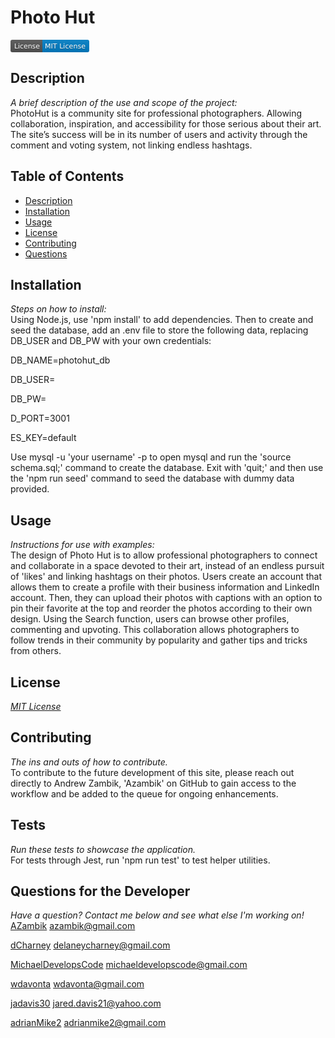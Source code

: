 # Photo Hut  
   <svg xmlns="http://www.w3.org/2000/svg" xmlns:xlink="http://www.w3.org/1999/xlink" width="126" height="20" role="img" aria-label="License: MIT License"><title>License: MIT License</title><linearGradient id="s" x2="0" y2="100%"><stop offset="0" stop-color="#bbb" stop-opacity=".1"/><stop offset="1" stop-opacity=".1"/></linearGradient><clipPath id="r"><rect width="126" height="20" rx="3" fill="#fff"/></clipPath><g clip-path="url(#r)"><rect width="51" height="20" fill="#555"/><rect x="51" width="75" height="20" fill="#007ec6"/><rect width="126" height="20" fill="url(#s)"/></g><g fill="#fff" text-anchor="middle" font-family="Verdana,Geneva,DejaVu Sans,sans-serif" text-rendering="geometricPrecision" font-size="110"><text aria-hidden="true" x="265" y="150" fill="#010101" fill-opacity=".3" transform="scale(.1)" textLength="410">License</text><text x="265" y="140" transform="scale(.1)" fill="#fff" textLength="410">License</text><text aria-hidden="true" x="875" y="150" fill="#010101" fill-opacity=".3" transform="scale(.1)" textLength="650">MIT License</text><text x="875" y="140" transform="scale(.1)" fill="#fff" textLength="650">MIT License</text></g></svg>

   ## Description
   *A brief description of the use and scope of the project:*    
   PhotoHut is a community site for professional photographers. Allowing collaboration, inspiration, and accessibility for those serious about their art. The site’s success will be in its number of users and activity through the comment and voting system, not linking endless hashtags. 

   ## Table of Contents
   - [Description](#description)
   - [Installation](#installation)
   - [Usage](#usage)
   - [License](#license)
   - [Contributing](#contributing)
   - [Questions](#questions-for-the-developer)

   ## Installation
   *Steps on how to install:*  
   Using Node.js, use 'npm install' to add dependencies. Then to create and seed the database, add an .env file to store the following data, replacing DB_USER and DB_PW with your own credentials:

   DB_NAME=photohut_db

   DB_USER=

   DB_PW=

   D_PORT=3001

   ES_KEY=default

   Use mysql -u 'your username' -p to open mysql and run the 'source schema.sql;' command to create the database. Exit with 'quit;' and then use the 'npm run seed' command to seed the database with dummy data provided.

   ## Usage
   *Instructions for use with examples:*  
   The design of Photo Hut is to allow professional photographers to connect and collaborate in a space devoted to their art, instead of an endless pursuit of 'likes' and linking hashtags on their photos. Users create an account that allows them to create a profile with their business information and LinkedIn account. Then, they can upload their photos with captions with an option to pin their favorite at the top and reorder the photos according to their own design. Using the Search function, users can browse other profiles, commenting and upvoting. This collaboration allows photographers to follow trends in their community by popularity and gather tips and tricks from others.

   ## License
   *[MIT License](https://www.mit.edu/~amini/LICENSE.md)*

   ## Contributing
   *The ins and outs of how to contribute.*  
   To contribute to the future development of this site, please reach out directly to Andrew Zambik, 'Azambik' on GitHub to gain access to the workflow and be added to the queue for ongoing enhancements.

   ## Tests
   *Run these tests to showcase the application.*  
   For tests through Jest, run 'npm run test' to test helper utilities.

   ## Questions for the Developer
   *Have a question? Contact me below and see what else I'm working on!*  
   [AZambik](https://www.github.com/AZambik)
   azambik@gmail.com

   [dCharney](https://www.github.com/dcharney)
   delaneycharney@gmail.com

   [MichaelDevelopsCode](https://www.github.com/michaeldevelopscode)
   michaeldevelopscode@gmail.com

   [wdavonta](https://www.github.com/wdavonta)
   wdavonta@gmail.com

   [jadavis30](https://www.github.com/jadavis30)
   jared.davis21@yahoo.com

   [adrianMike2](https://www.github.com/adrianmike2)
   adrianmike2@gmail.com
